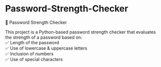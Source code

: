 # Password-Strength-Checker
🔐 Password Strength Checker  

This project is a Python-based password strength checker that evaluates the strength of a password based on:  
✅ Length of the password  
✅ Use of lowercase &amp; uppercase letters  
✅ Inclusion of numbers  
✅ Use of special characters
